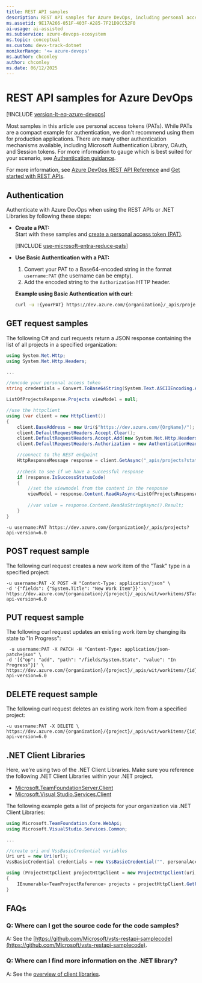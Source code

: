 ```yaml
---
title: REST API samples
description: REST API samples for Azure DevOps, including personal access tokens (PATs).
ms.assetid: 9E17A266-051F-403F-A285-7F21D9CC52F0
ai-usage: ai-assisted
ms.subservice: azure-devops-ecosystem
ms.topic: conceptual
ms.custom: devx-track-dotnet
monikerRange: '<= azure-devops'
ms.author: chcomley
author: chcomley
ms.date: 06/12/2025
---
```


# REST API samples for Azure DevOps

[!INCLUDE [version-lt-eq-azure-devops](../../../includes/version-lt-eq-azure-devops.md)]

Most samples in this article use personal access tokens (PATs). While PATs are a compact example for authentication, we don't recommend using them for production applications. There are many other authentication mechanisms available, including Microsoft Authentication Library, OAuth, and Session tokens. For more information to gauge which is best suited for your scenario, see [Authentication guidance](../authentication/authentication-guidance.md).

For more information, see [Azure DevOps REST API Reference](/rest/api/azure/devops/?view=azure-devops-rest-7.2&preserve-view=true) and [Get started with REST APIs](../../how-to/call-rest-api.md).

## Authentication

Authenticate with Azure DevOps when using the REST APIs or .NET Libraries by following these steps:

- **Create a PAT:**  
  Start with these samples and [create a personal access token (PAT)](../../../organizations/accounts/use-personal-access-tokens-to-authenticate.md).

  [!INCLUDE [use-microsoft-entra-reduce-pats](../../../includes/use-microsoft-entra-reduce-pats.md)]

- **Use Basic Authentication with a PAT:**  
  1. Convert your PAT to a Base64-encoded string in the format `username:PAT` (the username can be empty).
  2. Add the encoded string to the `Authorization` HTTP header.

  **Example using Basic Authentication with curl:**

   ```bash
   curl -u :{yourPAT} https://dev.azure.com/{organization}/_apis/projects?api-version=7.2-preview.1
   ```

## GET request samples

The following C# and curl requests return a JSON response containing the list of all projects in a specified organization:

```cs
using System.Net.Http;
using System.Net.Http.Headers;

...

//encode your personal access token                   
string credentials = Convert.ToBase64String(System.Text.ASCIIEncoding.ASCII.GetBytes(string.Format("{0}:{1}", "", personalAccessToken)));

ListOfProjectsResponse.Projects viewModel = null;

//use the httpclient
using (var client = new HttpClient())
{
    client.BaseAddress = new Uri($"https://dev.azure.com/{OrgName}/");  //url of your organization
    client.DefaultRequestHeaders.Accept.Clear();
    client.DefaultRequestHeaders.Accept.Add(new System.Net.Http.Headers.MediaTypeWithQualityHeaderValue("application/json"));
    client.DefaultRequestHeaders.Authorization = new AuthenticationHeaderValue("Basic", credentials); 

    //connect to the REST endpoint            
    HttpResponseMessage response = client.GetAsync("_apis/projects?stateFilter=All&api-version=1.0").Result;
          
    //check to see if we have a successful response
    if (response.IsSuccessStatusCode)
    {
        //set the viewmodel from the content in the response
        viewModel = response.Content.ReadAsAsync<ListOfProjectsResponse.Projects>().Result;
                
        //var value = response.Content.ReadAsStringAsync().Result;
    }   
}
```


```curl 
-u username:PAT https://dev.azure.com/{organization}/_apis/projects?api-version=6.0
```

## POST request sample

The following curl request creates a new work item of the "Task" type in a specified project:

```curl 
-u username:PAT -X POST -H "Content-Type: application/json" \
-d '{"fields": {"System.Title": "New Work Item"}}' \
https://dev.azure.com/{organization}/{project}/_apis/wit/workitems/$Task?api-version=6.0
```

## PUT request sample

The following curl request updates an existing work item by changing its state to "In Progress":

```curl
 -u username:PAT -X PATCH -H "Content-Type: application/json-patch+json" \
-d '[{"op": "add", "path": "/fields/System.State", "value": "In Progress"}]' \
https://dev.azure.com/{organization}/{project}/_apis/wit/workitems/{id}?api-version=6.0
```

## DELETE request sample

The following curl request deletes an existing work item from a specified project:

```curl 
-u username:PAT -X DELETE \
https://dev.azure.com/{organization}/{project}/_apis/wit/workitems/{id}?api-version=6.0
```

## .NET Client Libraries

Here, we're using two of the .NET Client Libraries. Make sure you reference the following .NET Client Libraries within your .NET project.

- [Microsoft.TeamFoundationServer.Client](https://www.nuget.org/packages/Microsoft.TeamFoundationServer.Client/)
- [Microsoft.Visual Studio.Services.Client](https://www.nuget.org/packages/Microsoft.VisualStudio.Services.Client/)

The following example gets a list of projects for your organization via .NET Client Libraries:

```cs
using Microsoft.TeamFoundation.Core.WebApi;
using Microsoft.VisualStudio.Services.Common;

...

//create uri and VssBasicCredential variables
Uri uri = new Uri(url);
VssBasicCredential credentials = new VssBasicCredential("", personalAccessToken);

using (ProjectHttpClient projectHttpClient = new ProjectHttpClient(uri, credentials))
{
    IEnumerable<TeamProjectReference> projects = projectHttpClient.GetProjects().Result;                    
}

```

## FAQs

<!-- BEGINSECTION class="md-qanda" -->

### Q: Where can I get the source code for the code samples?

A: See the [https://github.com/Microsoft/vsts-restapi-samplecode](https://github.com/Microsoft/vsts-restapi-samplecode).

### Q: Where can I find more information on the .NET library?

A: See the [overview of client libraries](../../concepts/dotnet-client-libraries.md).


<!-- ENDSECTION -->
